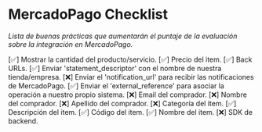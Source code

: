 # MercadoPago Checklist
_Lista de buenas prácticas que aumentarán el puntaje de la evaluación sobre la integración en MercadoPago._

[✅] Mostrar la cantidad del producto/servicio.
[✅] Precio del item.
[✅] Back URLs.
[✅] Enviar 'statement_descriptor' con el nombre de nuestra tienda/empresa.
[❌] Enviar el 'notification_url' para recibir las notificaciones de MercadoPago.
[✅] Enviar el 'external_reference' para asociar la operación a nuestro propio sistema.
[❌] Email del comprador.
[❌] Nombre del comprador.
[❌] Apellido del comprador.
[❌] Categoría del item.
[✅] Descripción del item.
[✅] Código del item.
[✅] Nombre del item.
[❌] SDK de backend.